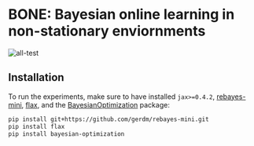 # BONE: Bayesian online learning in non-stationary enviornments

![all-test](https://github.com/user-attachments/assets/301aa490-edf4-4661-bc16-6853e2c0c947)


## Installation
To run the experiments, make sure to have installed `jax>=0.4.2`,
[rebayes-mini](https://github.com/gerdm/rebayes-mini/tree/main),
[flax](https://github.com/google/flax),
and the [BayesianOptimization](https://github.com/bayesian-optimization/BayesianOptimization) package:

```bash
pip install git+https://github.com/gerdm/rebayes-mini.git
pip install flax
pip install bayesian-optimization
```

